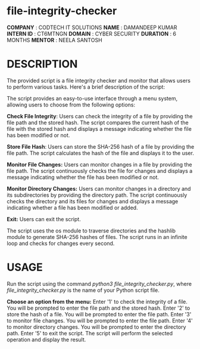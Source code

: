 # file-integrity-checker

**COMPANY** : CODTECH IT SOLUTIONS
**NAME**  : DAMANDEEP KUMAR
**INTERN ID**  : CT6MTNGN
**DOMAIN**  : CYBER SECURITY
**DURATION**  : 6 MONTHS
**MENTOR**  : NEELA SANTOSH

# DESCRIPTION

The provided script is a file integrity checker and monitor that allows users to perform various tasks. Here's a brief description of the script:

The script provides an easy-to-use interface through a menu system, allowing users to choose from the following options:

**Check File Integrity**: Users can check the integrity of a file by providing the file path and the stored hash. The script compares the current hash of the file with the stored hash and displays a message indicating whether the file has been modified or not.

**Store File Hash**: Users can store the SHA-256 hash of a file by providing the file path. The script calculates the hash of the file and displays it to the user.

**Monitor File Changes:** Users can monitor changes in a file by providing the file path. The script continuously checks the file for changes and displays a message indicating whether the file has been modified or not.

**Monitor Directory Changes:** Users can monitor changes in a directory and its subdirectories by providing the directory path. The script continuously checks the directory and its files for changes and displays a message indicating whether a file has been modified or added.

**Exit:** Users can exit the script.

The script uses the os module to traverse directories and the hashlib module to generate SHA-256 hashes of files. The script runs in an infinite loop and checks for changes every second.


# USAGE 
Run the script using the command _python3_ _file_integrity_checker.py_, where _file_integrity_checker.py_ is the name of your Python script file.

**Choose an option from the menu:**
Enter '1' to check the integrity of a file. You will be prompted to enter the file path and the stored hash.
Enter '2' to store the hash of a file. You will be prompted to enter the file path.
Enter '3' to monitor file changes. You will be prompted to enter the file path.
Enter '4' to monitor directory changes. You will be prompted to enter the directory path.
Enter '5' to exit the script.
The script will perform the selected operation and display the result.

